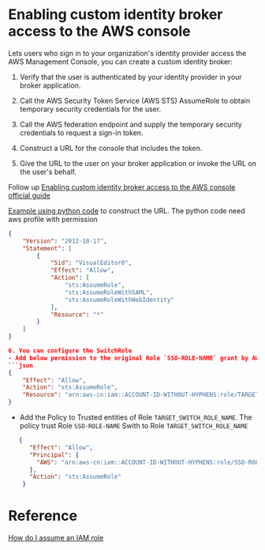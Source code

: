 # Enabling custom identity broker access to the AWS console

Lets users who sign in to your organization's identity provider access the AWS Management Console, you can create a custom identity broker:

1. Verify that the user is authenticated by your identity provider in your broker application.

2. Call the AWS Security Token Service (AWS STS) AssumeRole to obtain temporary security credentials for the user. 

3. Call the AWS federation endpoint and supply the temporary security credentials to request a sign-in token. 

4. Construct a URL for the console that includes the token.

5. Give the URL to the user on your broker application or invoke the URL on the user's behalf.

Follow up [Enabling custom identity broker access to the AWS console official guide](https://docs.aws.amazon.com/IAM/latest/UserGuide/id_roles_providers_enable-console-custom-url.html)

[Example using python code](scripts/customer_idp_broker.py) to construct the URL. The python code need aws profile with permission
```json
{
    "Version": "2012-10-17",
    "Statement": [
        {
            "Sid": "VisualEditor0",
            "Effect": "Allow",
            "Action": [
                "sts:AssumeRole",
                "sts:AssumeRoleWithSAML",
                "sts:AssumeRoleWithWebIdentity"
            ],
            "Resource": "*"
        }
    ]
}

6. You can configure the SwitchRole
- Add below permission to the original Role `SSO-ROLE-NAME` grant by AWS STS. The policy allow Role `SSO-ROLE-NAME` switch to Role `TARGET_SWITCH_ROLE_NAME`
```json
{
    "Effect": "Allow",
    "Action": "sts:AssumeRole",
    "Resource": "arn:aws-cn:iam::ACCOUNT-ID-WITHOUT-HYPHENS:role/TARGET_SWITCH_ROLE_NAME"
}
```

- Add the Policy to Trusted entities of Role `TARGET_SWITCH_ROLE_NAME`. The policy trust Role `SSO-ROLE-NAME` Swith to Role `TARGET_SWITCH_ROLE_NAME`
```json
   {
      "Effect": "Allow",
      "Principal": {
        "AWS": "arn:aws-cn:iam::ACCOUNT-ID-WITHOUT-HYPHENS:role/SSO-ROLE-NAME"
      },
      "Action": "sts:AssumeRole"
    }
```

# Reference
[How do I assume an IAM role](https://aws.amazon.com/premiumsupport/knowledge-center/iam-assume-role-cli/)